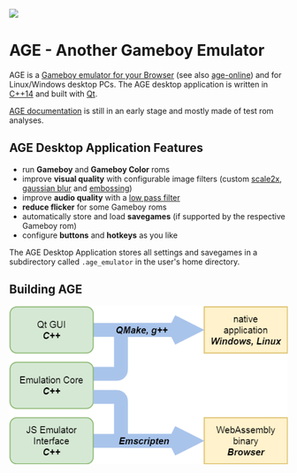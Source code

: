 ![](https://github.com/c-sp/AGE/workflows/AGE%20CI/badge.svg)

# AGE - Another Gameboy Emulator

AGE is a [Gameboy emulator for your Browser](https://c-sp.github.io/AGE/)
(see also [age-online](https://github.com/c-sp/age-online))
and for Linux/Windows desktop PCs.
The AGE desktop application is written in
[C++14](https://en.cppreference.com/w/cpp/14) and built with
[Qt](https://www.qt.io/).

[AGE documentation](docs/README.md)
is still in an early stage and mostly made of test rom analyses.


## AGE Desktop Application Features

- run **Gameboy** and **Gameboy Color** roms
- improve **visual quality** with configurable image filters
    (custom [scale2x](https://www.scale2x.it/),
    [gaussian blur](https://en.wikipedia.org/wiki/Gaussian_blur)
    and [embossing](https://en.wikipedia.org/wiki/Image_embossing))
- improve **audio quality** with a
    [low pass filter](https://en.wikipedia.org/wiki/Low-pass_filter)
- **reduce flicker** for some Gameboy roms
- automatically store and load **savegames**
    (if supported by the respective Gameboy rom)
- configure **buttons** and **hotkeys** as you like

The AGE Desktop Application stores all settings and savegames in a subdirectory
called `.age_emulator` in the user's home directory.


## Building AGE

![AGE build](docs/age-build.png)
